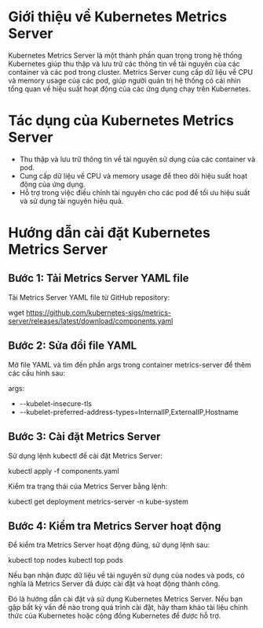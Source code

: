 # Giới thiệu về Kubernetes Metrics Server

Kubernetes Metrics Server là một thành phần quan trọng trong hệ thống Kubernetes giúp thu thập và lưu trữ các thông tin về tài nguyên của các container và các pod trong cluster. Metrics Server cung cấp dữ liệu về CPU và memory usage của các pod, giúp người quản trị hệ thống có cái nhìn tổng quan về hiệu suất hoạt động của các ứng dụng chạy trên Kubernetes.

# Tác dụng của Kubernetes Metrics Server

- Thu thập và lưu trữ thông tin về tài nguyên sử dụng của các container và pod.
- Cung cấp dữ liệu về CPU và memory usage để theo dõi hiệu suất hoạt động của ứng dụng.
- Hỗ trợ trong việc điều chỉnh tài nguyên cho các pod để tối ưu hiệu suất và sử dụng tài nguyên hiệu quả.

# Hướng dẫn cài đặt Kubernetes Metrics Server

## Bước 1: Tải Metrics Server YAML file

Tải Metrics Server YAML file từ GitHub repository:

wget https://github.com/kubernetes-sigs/metrics-server/releases/latest/download/components.yaml


## Bước 2: Sửa đổi file YAML

Mở file YAML và tìm đến phần args trong container metrics-server để thêm các cấu hình sau:

args:
  - --kubelet-insecure-tls
  - --kubelet-preferred-address-types=InternalIP,ExternalIP,Hostname


## Bước 3: Cài đặt Metrics Server

Sử dụng lệnh kubectl để cài đặt Metrics Server:

kubectl apply -f components.yaml


Kiểm tra trạng thái của Metrics Server bằng lệnh:

kubectl get deployment metrics-server -n kube-system


## Bước 4: Kiểm tra Metrics Server hoạt động

Để kiểm tra Metrics Server hoạt động đúng, sử dụng lệnh sau:

kubectl top nodes
kubectl top pods


Nếu bạn nhận được dữ liệu về tài nguyên sử dụng của nodes và pods, có nghĩa là Metrics Server đã được cài đặt và hoạt động thành công.

Đó là hướng dẫn cài đặt và sử dụng Kubernetes Metrics Server. Nếu bạn gặp bất kỳ vấn đề nào trong quá trình cài đặt, hãy tham khảo tài liệu chính thức của Kubernetes hoặc cộng đồng Kubernetes để được hỗ trợ.